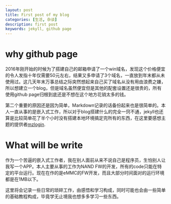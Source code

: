 ```yaml
---
layout: post
title: First post of my blog
categories: [生活, 杂谈]
description: first post
keywords: jekyll, github page
---
```


# why github page

2016年刚开始的时候为了搭建自己的邮箱申请了一个win域名，发现这个价格便宜的令人发指十年仅需要50元左右，结果又多申请了3个域名，一直放到年末都从未使用过。这几天年末万事总结之际突然想起来自己买了域名从没有用由浪费之嫌，所以想建立一个blog，但是域名虽然便宜但是其他的配套设置还是很贵的，所有使用github page归根到底还是不想在这个地方花销太多的钱。

第二个重要的原因还是因为简单，Markdown记录的话备份起来也是很简单的。本人一直从事的是嵌入式工作，所以对于blog搭建什么的完全一窍不通，jekyll也还算是比较简单花了半个小时没有搭建本地环境搞定完所有的东西，在这里要感想主题的提供者[mzlogin](https://github.com/mzlogin).

# What will be write

作为一个苦逼的嵌入式工作者，我在别人面前从来不说自己是程序员，生怕别人让我写一个APP。本人主要从事的工作为NAND FW的开发，所有的code只能在特定的平台运行。现在在作的是eMMC的FW开发，而且大部分时间面对的运行环境都是在1MB以下。

这里将会记录一些日常的琐碎工作，由感悟和学习构成，同时可能也会由一些简单的基础教程构成，毕竟学无止境我也想多多学习一些东西。